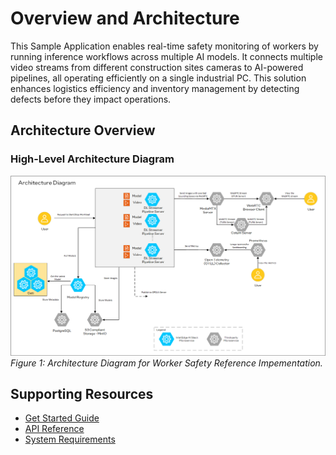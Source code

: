 # Overview and Architecture

This Sample Application enables real-time safety monitoring of workers by running inference workflows across multiple AI models. It connects multiple video streams from different construction sites cameras to AI-powered pipelines, all operating efficiently on a single industrial PC. This solution enhances logistics efficiency and inventory management by detecting defects before they impact operations.

## Architecture Overview

### High-Level Architecture Diagram
![Architecture Diagram](./images/defect-detection-arch-diagram.png)
*Figure 1: Architecture Diagram for Worker Safety Reference Impementation.*

## Supporting Resources
* [Get Started Guide](get-started.md)
* [API Reference](api-reference.md)
* [System Requirements](system-requirements.md)